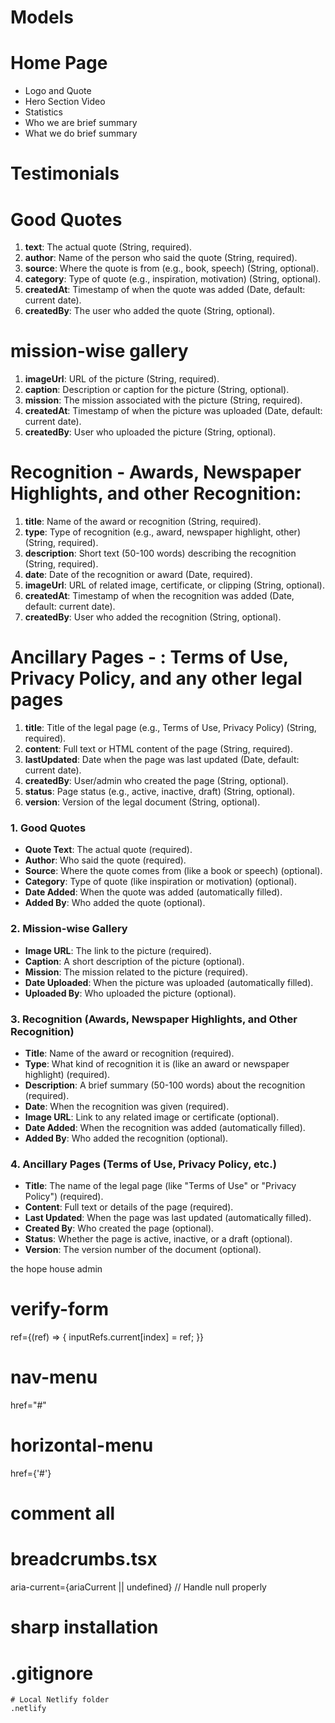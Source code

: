 # Models

# Home Page
- Logo and Quote
- Hero Section Video
- Statistics
- Who we are brief summary
- What we do brief summary

# Testimonials

# Good Quotes
1. **text**: The actual quote (String, required).
2. **author**: Name of the person who said the quote (String, required).
3. **source**: Where the quote is from (e.g., book, speech) (String, optional).
4. **category**: Type of quote (e.g., inspiration, motivation) (String, optional).
5. **createdAt**: Timestamp of when the quote was added (Date, default: current date).
6. **createdBy**: The user who added the quote (String, optional).

# mission-wise gallery
1. **imageUrl**: URL of the picture (String, required).
2. **caption**: Description or caption for the picture (String, optional).
3. **mission**: The mission associated with the picture (String, required).
4. **createdAt**: Timestamp of when the picture was uploaded (Date, default: current date).
5. **createdBy**: User who uploaded the picture (String, optional).

# Recognition - Awards, Newspaper Highlights, and other Recognition:
1. **title**: Name of the award or recognition (String, required).
2. **type**: Type of recognition (e.g., award, newspaper highlight, other) (String, required).
3. **description**: Short text (50-100 words) describing the recognition (String, required).
4. **date**: Date of the recognition or award (Date, required).
5. **imageUrl**: URL of related image, certificate, or clipping (String, optional).
6. **createdAt**: Timestamp of when the recognition was added (Date, default: current date).
7. **createdBy**: User who added the recognition (String, optional).

# Ancillary Pages - : **Terms of Use**, **Privacy Policy**, and any other legal pages
1. **title**: Title of the legal page (e.g., Terms of Use, Privacy Policy) (String, required).
2. **content**: Full text or HTML content of the page (String, required).
3. **lastUpdated**: Date when the page was last updated (Date, default: current date).
4. **createdBy**: User/admin who created the page (String, optional).
5. **status**: Page status (e.g., active, inactive, draft) (String, optional).
6. **version**: Version of the legal document (String, optional).

### 1. Good Quotes
- **Quote Text**: The actual quote (required).
- **Author**: Who said the quote (required).
- **Source**: Where the quote comes from (like a book or speech) (optional).
- **Category**: Type of quote (like inspiration or motivation) (optional).
- **Date Added**: When the quote was added (automatically filled).
- **Added By**: Who added the quote (optional).

### 2. Mission-wise Gallery
- **Image URL**: The link to the picture (required).
- **Caption**: A short description of the picture (optional).
- **Mission**: The mission related to the picture (required).
- **Date Uploaded**: When the picture was uploaded (automatically filled).
- **Uploaded By**: Who uploaded the picture (optional).

### 3. Recognition (Awards, Newspaper Highlights, and Other Recognition)
- **Title**: Name of the award or recognition (required).
- **Type**: What kind of recognition it is (like an award or newspaper highlight) (required).
- **Description**: A brief summary (50-100 words) about the recognition (required).
- **Date**: When the recognition was given (required).
- **Image URL**: Link to any related image or certificate (optional).
- **Date Added**: When the recognition was added (automatically filled).
- **Added By**: Who added the recognition (optional).

### 4. Ancillary Pages (Terms of Use, Privacy Policy, etc.)
- **Title**: The name of the legal page (like "Terms of Use" or "Privacy Policy") (required).
- **Content**: Full text or details of the page (required).
- **Last Updated**: When the page was last updated (automatically filled).
- **Created By**: Who created the page (optional).
- **Status**: Whether the page is active, inactive, or a draft (optional).
- **Version**: The version number of the document (optional). 

the hope house admin
# verify-form
ref={(ref) => {
inputRefs.current[index] = ref;
}}   
# nav-menu
<!-- <Link -->
href="#"
# horizontal-menu
<!-- <Link -->
href={'#'}
# comment all <AddBlock />
# breadcrumbs.tsx
aria-current={ariaCurrent || undefined} // Handle null properly
# sharp installation
# .gitignore
    # Local Netlify folder
    .netlify
